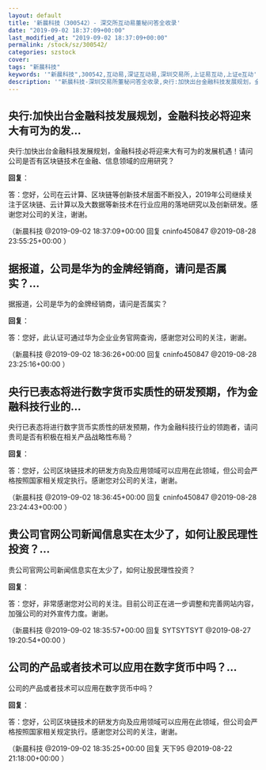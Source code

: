 ```yaml
---
layout: default
title: '新晨科技（300542）- 深交所互动易董秘问答全收录'
date: "2019-09-02 18:37:09+00:00"
last_modified_at: "2019-09-02 18:37:09+00:00"
permalink: /stock/sz/300542/
categories: szstock
cover: 
tags: "新晨科技"
keywords: '"新晨科技",300542,互动易,深证互动易,深圳交易所,上证易互动,上证e互动'
description: '"新晨科技-深圳交易所董秘问答全收录,央行:加快出台金融科技发展规划，金融科技必将迎来大有可为的发展机遇！请问公司是否有区块链技术在金融、信息领域的应用研究？"'
---
```


## 央行:加快出台金融科技发展规划，金融科技必将迎来大有可为的发...

央行:加快出台金融科技发展规划，金融科技必将迎来大有可为的发展机遇！请问公司是否有区块链技术在金融、信息领域的应用研究？

**回复**：

答：您好，公司在云计算、区块链等创新技术层面不断投入，2019年公司继续关注于区块链、云计算以及大数据等新技术在行业应用的落地研究以及创新研发。感谢您对公司的关注，谢谢。 

（新晨科技  @2019-09-02 18:37:09+00:00 回复 cninfo450847  @2019-08-28 23:55:25+00:00 ）

## 据报道，公司是华为的金牌经销商，请问是否属实？...

据报道，公司是华为的金牌经销商，请问是否属实？

**回复**：

答：您好，此认证可通过华为企业业务官网查询，感谢您对公司的关注，谢谢。 

（新晨科技  @2019-09-02 18:36:26+00:00 回复 cninfo450847  @2019-08-28 23:25:16+00:00 ）

## 央行已表态将进行数字货币实质性的研发预期，作为金融科技行业的...

央行已表态将进行数字货币实质性的研发预期，作为金融科技行业的领跑者，请问贵司是否有积极在相关产品战略性布局？

**回复**：

答：您好，公司区块链技术的研发方向及应用领域可以应用在此领域，但公司会严格按照国家相关规定执行。感谢您对公司的关注，谢谢。 

（新晨科技  @2019-09-02 18:36:45+00:00 回复 cninfo450847  @2019-08-28 23:24:43+00:00 ）

## 贵公司官网公司新闻信息实在太少了，如何让股民理性投资？...

贵公司官网公司新闻信息实在太少了，如何让股民理性投资？

**回复**：

答：您好，非常感谢您对公司的关注。目前公司正在进一步调整和完善网站内容，
加强公司的对外宣传力度。谢谢。 

（新晨科技  @2019-09-02 18:35:57+00:00 回复 SYTSYTSYT  @2019-08-27 19:20:54+00:00 ）

## 公司的产品或者技术可以应用在数字货币中吗？...

公司的产品或者技术可以应用在数字货币中吗？

**回复**：

答：您好，公司区块链技术的研发方向及应用领域可以应用在此领域，但公司会严格按照国家相关规定执行。感谢您对公司的关注，谢谢。 

（新晨科技  @2019-09-02 18:35:25+00:00 回复 天下95  @2019-08-22 21:18:00+00:00 ）

